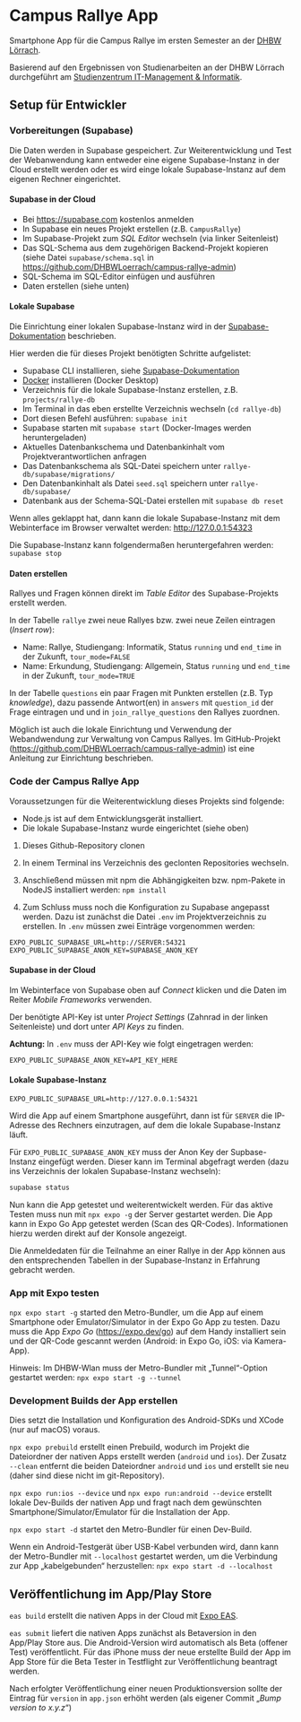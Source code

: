 # Campus Rallye App

Smartphone App für die Campus Rallye im ersten Semester an der [DHBW Lörrach](https://dhbw-loerrach.de).

Basierend auf den Ergebnissen von Studienarbeiten an der DHBW Lörrach durchgeführt
am [Studienzentrum IT-Management & Informatik](https://dhbw-loerrach.de/szi).

## Setup für Entwickler

### Vorbereitungen (Supabase)

Die Daten werden in Supabase gespeichert. Zur Weiterentwicklung und
Test der Webanwendung kann entweder eine eigene Supabase-Instanz in 
der Cloud erstellt werden oder es wird einge lokale Supabase-Instanz
auf dem eigenen Rechner eingerichtet. 

#### Supabase in der Cloud

- Bei https://supabase.com kostenlos anmelden
- In Supabase ein neues Projekt erstellen (z.B. `CampusRallye`)
- Im Supabase-Projekt zum _SQL Editor_ wechseln (via linker Seitenleist)
- Das SQL-Schema aus dem zugehörigen Backend-Projekt kopieren (siehe Datei `supabase/schema.sql` in https://github.com/DHBWLoerrach/campus-rallye-admin)
- SQL-Schema im SQL-Editor einfügen und ausführen
- Daten erstellen (siehe unten)

#### Lokale Supabase
Die Einrichtung einer lokalen Supabase-Instanz wird in der
[Supabase-Dokumentation](https://supabase.com/docs/guides/local-development/cli/getting-started) beschrieben.

Hier werden die für dieses Projekt benötigten Schritte aufgelistet:

- Supabase CLI installieren, siehe [Supabase-Dokumentation](https://supabase.com/docs/guides/local-development/cli/getting-started)
- [Docker](https://www.docker.com) installieren (Docker Desktop)
- Verzeichnis für die lokale Supabase-Instanz erstellen, z.B. `projects/rallye-db`
- Im Terminal in das eben erstellte Verzeichnis wechseln (`cd rallye-db`)
- Dort diesen Befehl ausführen: `supabase init`
- Supabase starten mit `supabase start` (Docker-Images werden heruntergeladen)
- Aktuelles Datenbankschema und Datenbankinhalt vom Projektverantwortlichen anfragen
- Das Datenbankschema als SQL-Datei speichern unter `rallye-db/supabase/migrations/`
- Den Datenbankinhalt als Datei `seed.sql` speichern unter `rallye-db/supabase/`
- Datenbank aus der Schema-SQL-Datei erstellen mit `supabase db reset`

Wenn alles geklappt hat, dann kann die lokale Supabase-Instanz mit dem Webinterface im Browser verwaltet werden: http://127.0.0.1:54323

Die Supabase-Instanz kann folgendermaßen heruntergefahren werden: `supabase stop`

#### Daten erstellen

Rallyes und Fragen können direkt im _Table Editor_ des Supabase-Projekts erstellt werden. 

In der Tabelle `rallye` zwei neue Rallyes bzw. zwei neue Zeilen eintragen (_Insert row_):

- Name: Rallye, Studiengang: Informatik, Status `running` und `end_time` in der Zukunft, `tour_mode=FALSE`
- Name: Erkundung, Studiengang: Allgemein, Status `running` und `end_time` in der Zukunft, `tour_mode=TRUE`

In der Tabelle `questions` ein paar Fragen mit Punkten erstellen (z.B. Typ _knowledge_), dazu passende Antwort(en) in 
`answers` mit `question_id` der Frage eintragen und  und in `join_rallye_questions` den Rallyes zuordnen.

Möglich ist auch die lokale Einrichtung und Verwendung der Webandwendung zur Verwaltung 
von Campus Rallyes. Im GitHub-Projekt (https://github.com/DHBWLoerrach/campus-rallye-admin)
ist eine Anleitung zur Einrichtung beschrieben.

### Code der Campus Rallye App

Voraussetzungen für die Weiterentwicklung dieses Projekts sind folgende:

- Node.js ist auf dem Entwicklungsgerät installiert.
- Die lokale Supabase-Instanz wurde eingerichtet (siehe oben)

1. Dieses Github-Repository clonen

1. In einem Terminal ins Verzeichnis des geclonten Repositories wechseln.

1. Anschließend müssen mit npm die Abhängigkeiten bzw. npm-Pakete in NodeJS installiert werden:
   `npm install`

1. Zum Schluss muss noch die Konfiguration zu Supabase angepasst werden. Dazu ist zunächst die Datei `.env` im Projektverzeichnis zu erstellen. In `.env` müssen zwei Einträge vorgenommen werden:

```
EXPO_PUBLIC_SUPABASE_URL=http://SERVER:54321
EXPO_PUBLIC_SUPABASE_ANON_KEY=SUPABASE_ANON_KEY
```

#### Supabase in der Cloud

Im Webinterface von Supabase oben auf _Connect_ klicken und die Daten im Reiter _Mobile Frameworks_ verwenden.

Der benötigte API-Key ist unter _Project Settings_ (Zahnrad in der linken Seitenleiste) und dort unter _API Keys_ zu finden.

**Achtung:** In `.env` muss der API-Key wie folgt eingetragen werden:

```
EXPO_PUBLIC_SUPABASE_ANON_KEY=API_KEY_HERE
```

#### Lokale Supabase-Instanz

```
EXPO_PUBLIC_SUPABASE_URL=http://127.0.0.1:54321
```

Wird die App auf einem Smartphone ausgeführt, dann ist für
`SERVER` die IP-Adresse des Rechners einzutragen, auf dem
die lokale Supabase-Instanz läuft.

Für `EXPO_PUBLIC_SUPABASE_ANON_KEY` muss der Anon Key der
Supbase-Instanz eingefügt werden. Dieser kann im Terminal
abgefragt werden (dazu ins Verzeichnis der lokalen
Supabase-Instanz wechseln):

```sh
supabase status
```

Nun kann die App getestet und weiterentwickelt werden. Für das aktive Testen muss nun mit `npx expo -g` der Server gestartet werden. Die App kann in Expo Go App getestet werden (Scan des QR-Codes). Informationen hierzu werden direkt auf der Konsole angezeigt.

Die Anmeldedaten für die Teilnahme an einer Rallye in der App können aus den
entsprechenden Tabellen in der Supabase-Instanz in Erfahrung gebracht werden.

### App mit Expo testen

`npx expo start -g` started den Metro-Bundler, um die App auf einem Smartphone oder Emulator/Simulator in der Expo Go App zu testen.
Dazu muss die App _Expo Go_ (https://expo.dev/go) auf dem Handy installiert sein und der QR-Code gescannt werden (Android: in Expo Go, iOS: via Kamera-App).

Hinweis: Im DHBW-Wlan muss der Metro-Bundler mit „Tunnel“-Option gestartet werden:  `npx expo start -g --tunnel`

### Development Builds der App erstellen

Dies setzt die Installation und Konfiguration des Android-SDKs und XCode (nur auf macOS) voraus.

`npx expo prebuild` erstellt einen Prebuild, wodurch im Projekt die Dateiordner der nativen Apps erstellt werden (`android` und `ios`). Der Zusatz `--clean` entfernt die beiden Dateiordner `android` und `ios` und erstellt sie neu (daher sind diese nicht im git-Repository).

`npx expo run:ios --device` und `npx expo run:android --device` erstellt lokale Dev-Builds der nativen App und fragt nach dem gewünschten Smartphone/Simulator/Emulator für die Installation der App.

`npx expo start -d` startet den Metro-Bundler für einen Dev-Build.

Wenn ein Android-Testgerät über USB-Kabel verbunden wird, dann kann der Metro-Bundler mit `--localhost` gestartet werden, um die Verbindung zur App „kabelgebunden“ herzustellen: `npx expo start -d --localhost`

## Veröffentlichung im App/Play Store

`eas build` erstellt die nativen Apps in der Cloud mit [Expo EAS](https://expo.dev/eas).

`eas submit` liefert die nativen Apps zunächst als Betaversion in den App/Play Store aus. Die Android-Version wird automatisch als Beta (offener Test) veröffentlicht. Für das iPhone muss der neue erstellte Build der App im App Store für die Beta Tester in Testflight zur Veröffentlichung beantragt werden.

Nach erfolgter Veröffentlichung einer neuen Produktionsversion sollte der Eintrag für `version` in `app.json` erhöht werden (als eigener Commit „_Bump version to x.y.z_“)
